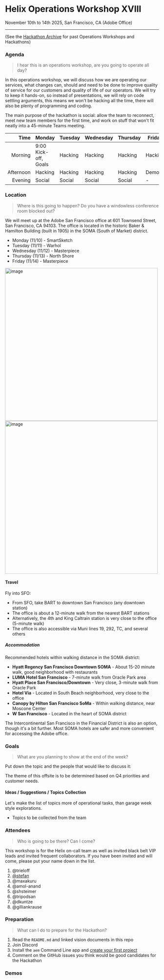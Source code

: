 # Helix Operations Workshop XVIII

November 10th to 14th 2025, San Francisco, CA (Adobe Office)

---

(See the [Hackathon Archive](./README.md) for past Operations Workshops and Hackathons)

### Agenda

> I hear this is an operations workshop, are you going to operate all day?

In this operations workshop, we will discuss how we are operating our services, what changes can, should and need to be done to
improve quality of service for our customers and quality of life of our operators. We will try to keep it hands-on, so instead
of presentations, we will rely on code settling arguments, this means we won't be hacking all the time, there will also be plenty
of programming and coding.

The main purpose of the hackathon is social: allow the team to reconnect, meet new team members for the first time, and work on
stuff that won't fit neatly into a 45-minute Teams meeting.

|      Time | Monday                                                 | Tuesday | Wednesday | Thursday | Friday  |
| --------: | ------------------------------------------------------ | ------- | --------- | -------- | ------- |
|   Morning | 9:00 Kick-off, Goals                                   | Hacking | Hacking   | Hacking  | Hacking |
| Afternoon | Hacking                                                | Hacking | Hacking   | Hacking  | Demos   |
|   Evening | Social                                                 | Social  | Social    | Social   | -       |

### Location

> Where is this going to happen? Do you have a windowless conference room blocked out?

We will meet up at the Adobe San Francisco office at 601 Townsend Street, San Francisco, CA 94103. The office is located in the historic Baker & Hamilton Building (built in 1905) in the SOMA (South of Market) district.

* Monday (11/10) - SmartSketch
* Tuesday (11/11) - Warhol
* Wednesday (11/12) - Masterpiece
* Thursday (11/13) - North Shore
* Friday (11/14) - Masterpiece
  
<img width="500" height="500" alt="image" src="https://github.com/user-attachments/assets/3a03d69d-e6b9-4f11-84d8-2c75efd45fab" />
<img width="500" height="500" alt="image" src="https://github.com/user-attachments/assets/5004e0ab-8064-429f-bd57-809d1eeae339" />

#### Travel

Fly into SFO:
- From SFO, take BART to downtown San Francisco (any downtown station)
- The office is about a 12-minute walk from the nearest BART stations
- Alternatively, the 4th and King Caltrain station is very close to the office (5-minute walk)
- The office is also accessible via Muni lines 19, 292, TC, and several others

##### Accommodation

Recommended hotels within walking distance in the SOMA district:
- **Hyatt Regency San Francisco Downtown SOMA** - About 15-20 minute walk, good neighborhood with restaurants
- **LUMA Hotel San Francisco** - 7-minute walk from Oracle Park area
- **Hyatt Place San Francisco/Downtown** - Very close, 3-minute walk from Oracle Park
- **Hotel Via** - Located in South Beach neighborhood, very close to the office
- **Canopy by Hilton San Francisco SoMa** - Within walking distance, near Moscone Center
- **W San Francisco** - Located in the heart of SOMA district

The Intercontinental San Francisco in the Financial District is also an option, though it's a bit further. Most SOMA hotels are safer and more convenient for accessing the Adobe office.

### Goals

> What are you planning to show at the end of the week?

Put down the topic and the people that would like to discuss it:

The theme of this offsite is to be determined based on Q4 priorities and customer needs.

#### Ideas / Suggestions / Topics Collection

Let's make the list of topics more of operational tasks, than garage week style explorations.

- Topics to be collected from the team

### Attendees

> Who is going to be there? Can I come?

This workshop is for the Helix on-call team as well as invited black belt VIP leads and invited frequent collaborators.
If you have been invited and will come, please put your name down in the list.

1. @trieloff
2. [@stefan](https://github.com/stefan-guggisberg)
3. @maxakuru
4. @amol-anand
5. @shsteimer
6. @tripodsan
7. @dkuntze
8. @gilliankrause

### Preparation

> What can I do to prepare for the Hackathon?

1. Read the `README.md` and linked vision documents in this repo
2. Join Discord
3. Install the `aem` Command Line app and [create your first project](https://www.aem.live/tutorial)
4. Comment on the GitHub issues you think would be good candidates for the Hackathon


### Demos
